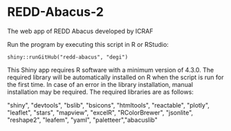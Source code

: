 # REDD-Abacus-2

The web app of REDD Abacus developed by ICRAF

Run the program by executing this script in R or RStudio:

    shiny::runGitHub("redd-abacus", "degi")

This Shiny app requires R software with a minimum version of 4.3.0. The required library will be automatically installed on R when the script is run for the first time. In case of an error in the library installation, manual installation may be required. The required libraries are as follows:  

"shiny", "devtools", "bslib", "bsicons", "htmltools", "reactable", "plotly", "leaflet", "stars", "mapview", "excelR", "RColorBrewer", "jsonlite", "reshape2", "leafem", "yaml", "paletteer","abacuslib"
